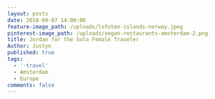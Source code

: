 ```yaml
---
layout: posts
date: 2018-09-07 14:00:00
feature-image_path: /uploads/lofoten-islands-norway.jpeg
pinterest-image_path: /uploads/vegan-restaurants-amsterdam-2.png
title: Jordan for the Solo Female Traveler
Author: Justyn
published: true
tags:
  - '-travel'
  - Amsterdam
  - Europe
comments: false
---
```


